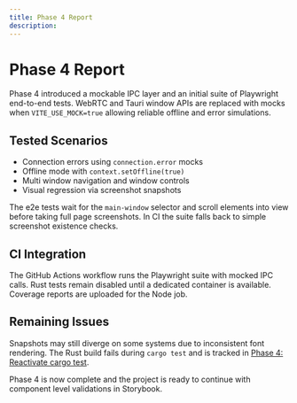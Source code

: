 ```yaml
---
title: Phase 4 Report
description: 
---
```

# Phase 4 Report

Phase 4 introduced a mockable IPC layer and an initial suite of Playwright end-to-end tests. WebRTC and Tauri window APIs are replaced with mocks when `VITE_USE_MOCK=true` allowing reliable offline and error simulations.

## Tested Scenarios
- Connection errors using `connection.error` mocks
- Offline mode with `context.setOffline(true)`
- Multi window navigation and window controls
- Visual regression via screenshot snapshots

The e2e tests wait for the `main-window` selector and scroll elements into view before taking full page screenshots. In CI the suite falls back to simple screenshot existence checks.

## CI Integration
The GitHub Actions workflow runs the Playwright suite with mocked IPC calls. Rust tests remain disabled until a dedicated container is available. Coverage reports are uploaded for the Node job.

## Remaining Issues
Snapshots may still diverge on some systems due to inconsistent font rendering. The Rust build fails during `cargo test` and is tracked in [Phase 4: Reactivate cargo test](../../.github/issues/phase-4-reactivate-cargo-test.md).

Phase 4 is now complete and the project is ready to continue with component level validations in Storybook.
